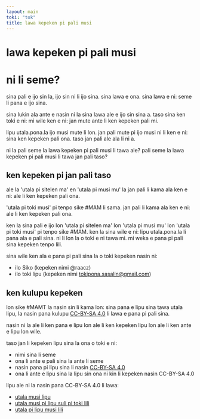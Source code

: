 ```yaml
---
layout: main
toki: "tok"
title: lawa kepeken pi pali musi
---
```


# lawa kepeken pi pali musi

# ni li seme?

sina pali e ijo sin la, ijo sin ni li ijo sina. sina lawa e ona. sina lawa e ni: seme li pana e ijo sina. 

sina lukin ala ante e nasin ni la sina lawa ale e ijo sin sina a. taso sina ken toki e ni: mi wile ken e ni: jan mute ante li ken kepeken pali mi.

lipu utala.pona.la ijo musi mute li lon. jan pali mute pi ijo musi ni li ken e ni: sina ken kepeken pali ona. taso jan pali ale ala li ni a. 

ni la pali seme la lawa kepeken pi pali musi li tawa ale? pali seme la lawa kepeken pi pali musi li tawa jan pali taso?


## ken kepeken pi jan pali taso 

ale la 'utala pi sitelen ma' en 'utala pi musi mu' la jan pali li kama ala ken e ni: ale li ken kepeken pali ona. 

'utala pi toki musi' pi tenpo sike #MAM li sama. jan pali li kama ala ken e ni: ale li ken kepeken pali ona. 

ken la sina pali e ijo lon 'utala pi sitelen ma' lon 'utala pi musi mu' lon 'utala pi toki musi' pi tenpo sike #MAM. ken la sina wile e ni: lipu utala.pona.la li pana ala e pali sina. ni li lon la o toki e ni tawa mi. mi weka e pana pi pali sina kepeken tenpo lili. 

sina wile ken ala e pana pi pali sina la o toki kepeken nasin ni:
- ilo Siko (kepeken nimi @raacz)
- ilo toki lipu (kepeken nimi tokipona.sasalin@gmail.com)

## ken kulupu kepeken

lon sike #MAMT la nasin sin li kama lon: sina pana e lipu sina tawa utala lipu, la nasin pana kulupu [CC-BY-SA 4.0](https://creativecommons.org/licenses/by-sa/4.0/deed.en) li lawa e pana pi pali sina. 

nasin ni la ale li ken pana e lipu lon ale li ken kepeken lipu lon ale li ken ante e lipu lon wile. 

taso jan li kepeken lipu sina la ona o toki e ni: 
- nimi sina li seme 
- ona li ante e pali sina la ante li seme
- nasin pana pi lipu sina li nasin [CC-BY-SA 4.0](https://creativecommons.org/licenses/by-sa/4.0/deed.en)
- ona li ante e lipu sina la lipu sin ona ni kin li kepeken nasin CC-BY-SA 4.0


lipu ale ni la nasin pana CC-BY-SA 4.0 li lawa:
- [utala musi lipu](/mamtt/lipu-musi/)
- [utala musi pi lipu suli pi toki lili](/mamtw/toki-en-lipu/index.md)
- [utala pi lipu musi lili](/mamt/lipu-lili/)



